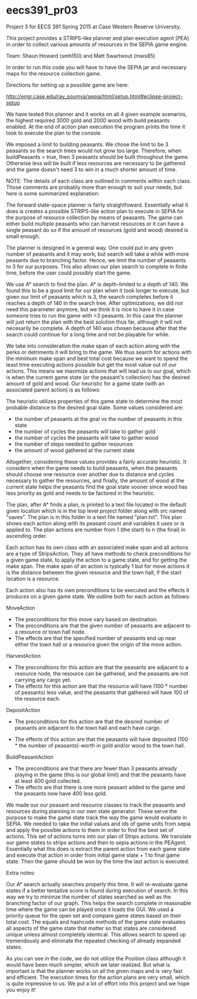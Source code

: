 # eecs391_pr03

Project 3 for EECS 391 Spring 2015 at Case Western Reserve University.

This project provides a STRIPS-like planner and plan execution agent (PEA) in order to collect various
amounts of resources in the SEPIA game engine.

Team: Shaun Howard (smh150) and Matt Swartwout (mws85)

In order to run this code you will have to have the SEPIA jar and necessary maps for the resource collection game.

Directions for setting up a possible game are here:

http://engr.case.edu/ray_soumya/sepia/html/setup.html#eclipse-project-setup

We have tested this planner and it works on all 4 given example scenarios, the highest required 3000 gold and 2000 wood with build peasants enabled.
At the end of action plan execution the program prints the time it took to execute the plan
to the console.

We imposed a limit to building peasants. We chose the limit to be 3 peasants so the
search trees would not grow too large. Therefore, when buildPeasants = true, then 3 peasants should be built throughout the game. Otherwise less will be built if less resources are necessary to be gathered and the game doesn't need 3 to win in a much shorter amount of time.

NOTE: The details of each class are outlined in comments within each class.
Those comments are probably more than enough to suit your needs, but here is some
summarized explanation:

The forward state-space planner is fairly straightfoward. Essentially what it does
is creates a possible STRIPS-like action plan to execute in SEPIA for the purpose of
resource collection by means of peasants. The game can either build multiple peasants who can harvest resources or it can have a single peasant do so if the
amount of resources (gold and wood) desired is small enough. 

The planner is designed in a general way. One could put in any given number of peasants and it may work, but search will take a while with more peasants due
to branching factor. Hence, we limit the number of peasants to 3 for our purposes.
This also allows our plan search to complete in finite time, before the user could possibly start the game.

We use A* search to find the plan. A* is depth-limited to a depth of 140. We found this
to be a good limit for our plan when it took longer to execute, but given our limit of peasants
which is 3, the search completes before it reaches a depth of 140 in the search tree. After optimizations,
we did not need this parameter anymore, but we think it is nice to have it in case someone tries to run the game with >3 peasants.
In this case the planner will just return the plan with the best solution thus far, although it will not necesarily
be complete. A depth of 140 was chosen because after that the search could continue for a long time and not be playable
for while.

We take into consideration the make span of each
action along with the perks or detriments it will bring to the game. We thus search for actions with the minimum make span and best total cost
because we want to spend the least time executing actions possible but get the most value out of our actions.
This means we maximize actions that will lead us to our goal, which is when the current game state (or the peasant's collection) has the desired amount of gold and wood.
Our heuristic for a game state (with an associated parent action) is as follows:

The heuristic utilizes properties of this game state to determine the most probable distance to the desired goal state. Some values considered are:
	 
* the number of peasants at the goal vs the number of peasants in this state
* the number of cycles the peasants will take to gather gold
* the number of cycles the peasants will take to gather wood
* the number of steps needed to gather resources
* the amount of wood gathered at the current state

Altogether, considering these values provides a fairly accurate heuristic.
It considers when the game needs to build peasants, when the peasants
should choose one resource over another due to distance and cycles necessary
to gather the resources, and finally, the amount of wood at the current state 
helps the peasants find the goal state sooner since wood has less priority as 
gold and needs to be factored in the heuristic.

The plan, after A* finds a plan, is printed to a text file located in the default given location which is in the
top level project folder along with src named "saves". The plan is in this folder in a text file named "plan.txt".
This plan shows each action along with its peasant count and variables it uses or is applied to.
The plan actions are number from 1 (the start) to n (the final) in ascending order.

Each action has its own class with an associated make span and all actions are a type of StripsAction. They all have methods to check preconditions for a given
game state, to apply the action to a game state, and for getting the make span. The
make span of an action is typically 1 but for move actions it is the distance between the given resource and the town hall, if the start location is a resource.

Each action also has its own preconditions to be executed and the effects it produces on a given game state. We outline both for each action as follows:

MoveAction
* The preconditions for this move vary based on destination.
* The preconditions are that the given number of peasants are adjacent to a resource or town hall node. 
* The effects are that the specified number of peasants end up near either the town hall or a resource given the origin of the move action.

HarvestAction

* The preconditions for this action are that the peasants are adjacent to a resource node, the resource can be gathered, and the peasants are not carrying any cargo yet.
* The effects for this action are that the resource will have (100 * number of peasants) less value, and the peasants that gathered will have 100 of the resource each.

DepositAction

* The preconditions for this action are that the desired number of peasants are adjacent to the town hall and each have cargo.
 
* The effects of this action are that the peasants will have deposited (100 * the number of peasants)-worth in gold and/or wood to the town hall.

BuildPeasantAction

* The preconditions are that there are fewer than 3 peasants already playing in the game (this is our global limit) and that the peasants have at least 400 gold collected.
* The effects are that there is one more peasant added to the game and the peasants now have 400 less gold.

We made our our peasant and resource classes to track the peasants and resources during planning in our own state generator. These serve the purpose to make the game state track the way the game would evaluate in SEPIA. We needed to take the initial values and ids of game units from sepia and apply the possible actions to them in order to find the best set of actions. This set of actions turns into our plan of Strips actions. We translate our game states to strips actions and then to sepia actions in the PEAgent. Essentially what this does is extract the parent action from each game state and execute that action in order from initial game state + 1 to final game state. Then the game should be won by the time the last action is executed. 

Extra notes:

Our A* search actually searches properly this time. It will re-evaluate game states if a better tentative score is found during execution of search.
In this way we try to minimze the number of states searched as well as the branching factor of our graph. This helps the search complete in reasonable time
where the game can be played once it loads the GUI. We used a priority queue for the open set and compare game states based on their total cost.
The equals and hashcode methods of the game state evaluates all aspects of the game state that matter so that states are considered unique unless almost completely identical. This allows search to speed up tremendously and eliminate the repeated checking of already expanded states.

As you can see in the code, we do not utilize the Position class although it would have been much simpler, which we later realized. But what is important is that the
planner works on all the given maps and is very fast and efficient. The execution times for the action plans are very small, which is quite impressive to us. We put a lot of effort into this project and we hope you enjoy it! 
